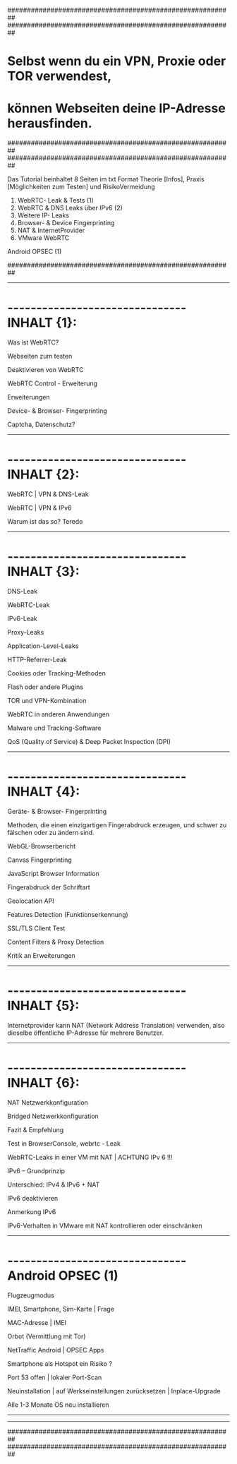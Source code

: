 




##########################################################
##########################################################


# Selbst wenn du ein VPN, Proxie oder TOR verwendest,
# können Webseiten deine IP-Adresse herausfinden. 


##########################################################
##########################################################





Das Tutorial beinhaltet 8 Seiten im txt Format
Theorie [Infos], Praxis [Möglichkeiten zum Testen] und RisikoVermeidung


1) WebRTC- Leak & Tests (1)
2) WebRTC & DNS Leaks über IPv6 (2)
3) Weitere IP- Leaks
4) Browser- & Device Fingerprinting
5) NAT & InternetProvider
6) VMware WebRTC

Android OPSEC (1)  



##########################################################


-------------------------------
# -------------------------------  INHALT {1}:

Was ist WebRTC?

Webseiten zum testen

Deaktivieren von WebRTC

WebRTC Control - Erweiterung

Erweiterungen

Device- & Browser- Fingerprinting

Captcha, Datenschutz?


-------------------------------
# -------------------------------  INHALT {2}:

WebRTC | VPN & DNS-Leak 

WebRTC | VPN & IPv6

Warum ist das so? Teredo


-------------------------------
# -------------------------------  INHALT {3}:

DNS-Leak

WebRTC-Leak

IPv6-Leak

Proxy-Leaks

Application-Level-Leaks

HTTP-Referrer-Leak

Cookies oder Tracking-Methoden

Flash oder andere Plugins

TOR und VPN-Kombination

WebRTC in anderen Anwendungen

Malware und Tracking-Software

QoS (Quality of Service) & Deep Packet Inspection (DPI)


-------------------------------
# -------------------------------  INHALT {4}:

Geräte- & Browser- Fingerprinting

Methoden, die einen einzigartigen Fingerabdruck erzeugen, 
und schwer zu fälschen oder zu ändern sind.

WebGL-Browserbericht

Canvas Fingerprinting

JavaScript Browser Information

Fingerabdruck der Schriftart

Geolocation API

Features Detection (Funktionserkennung)

SSL/TLS Client Test

Content Filters & Proxy Detection 

Kritik an Erweiterungen


-------------------------------
# -------------------------------  INHALT {5}:

Internetprovider kann NAT (Network Address Translation) verwenden,
also dieselbe öffentliche IP-Adresse für mehrere Benutzer. 


-------------------------------
# -------------------------------  INHALT {6}:

NAT Netzwerkkonfiguration

Bridged Netzwerkkonfiguration

Fazit  &  Empfehlung

Test in BrowserConsole, webrtc - Leak


WebRTC-Leaks in einer VM mit NAT | ACHTUNG IPv 6 !!!

IPv6 – Grundprinzip

Unterschied:  IPv4 & IPv6   + NAT

IPv6 deaktivieren

Anmerkung IPv6

IPv6-Verhalten in VMware mit NAT kontrollieren oder einschränken


-------------------------------  
# -------------------------------  Android OPSEC (1)

Flugzeugmodus

IMEI, Smartphone, Sim-Karte | Frage

MAC-Adresse | IMEI

Orbot (Vermittlung mit Tor)

NetTraffic Android | OPSEC Apps

Smartphone als Hotspot ein Risiko ?


Port 53 offen | lokaler Port-Scan

Neuinstallation | auf Werkseinstellungen zurücksetzen | Inplace-Upgrade 

Alle 1-3 Monate OS neu installieren


--------------------------------------
--------------------------------------



##########################################################
##########################################################






